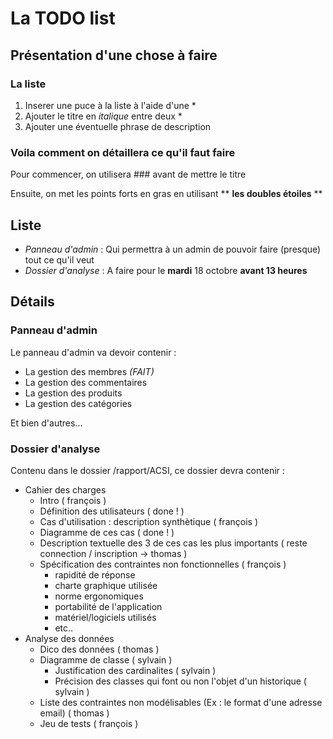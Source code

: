 ﻿# La TODO list 
## Présentation d'une chose à faire
### La liste

1. Inserer une puce à la liste à l'aide d'une \*
2. Ajouter le titre en *italique* entre deux \*
3. Ajouter une éventuelle phrase de description

### Voila comment on détaillera ce qu'il faut faire

Pour commencer, on utilisera ### avant de mettre le titre

Ensuite, on met les points forts en gras en utilisant \** **les doubles étoiles** \**

## Liste

* *Panneau d'admin* : Qui permettra à un admin de pouvoir faire (presque) tout ce qu'il veut
* *Dossier d'analyse* : A faire pour le **mardi** 18 octobre **avant 13 heures**

## Détails

### Panneau d'admin

Le panneau d'admin va devoir contenir :

* La gestion des membres *(FAIT)*
* La gestion des commentaires
* La gestion des produits
* La gestion des catégories

Et bien d'autres...

### Dossier d'analyse

Contenu dans le dossier /rapport/ACSI, ce dossier devra contenir :

* Cahier des charges
	* Intro ( françois )
	* Définition des utilisateurs ( done ! )
	* Cas d'utilisation : description synthètique ( françois )
	* Diagramme de ces cas ( done ! )
	* Description textuelle des 3 de ces cas les plus importants ( reste connection / inscription -> thomas )
	* Spécification des contraintes non fonctionnelles ( françois )
		* rapidité de réponse
		* charte graphique utilisée
		* norme ergonomiques
		* portabilité de l'application
		* matériel/logiciels utilisés
		* etc..
* Analyse des données
	* Dico des données ( thomas )
	* Diagramme de classe ( sylvain )
		* Justification des cardinalites ( sylvain )
		* Précision des classes qui font ou non l'objet d'un historique ( sylvain )
	* Liste des contraintes non modélisables (Ex : le format d'une adresse email) ( thomas )
	* Jeu de tests ( françois )